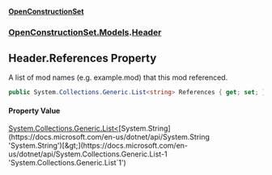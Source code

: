 #### [OpenConstructionSet](index.md 'index')
### [OpenConstructionSet.Models](index.md#OpenConstructionSet_Models 'OpenConstructionSet.Models').[Header](bjExWrZuBlRDCiIUljjMrA.md 'OpenConstructionSet.Models.Header')
## Header.References Property
A list of mod names (e.g. example.mod) that this mod referenced.  
```csharp
public System.Collections.Generic.List<string> References { get; set; }
```
#### Property Value
[System.Collections.Generic.List&lt;](https://docs.microsoft.com/en-us/dotnet/api/System.Collections.Generic.List-1 'System.Collections.Generic.List`1')[System.String](https://docs.microsoft.com/en-us/dotnet/api/System.String 'System.String')[&gt;](https://docs.microsoft.com/en-us/dotnet/api/System.Collections.Generic.List-1 'System.Collections.Generic.List`1')
